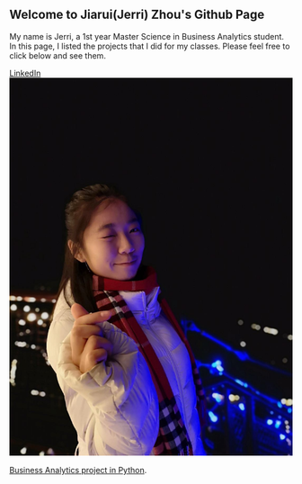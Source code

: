 ## Welcome to Jiarui(Jerri) Zhou's Github Page


My name is Jerri, a 1st year Master Science in Business Analytics student. In this page, I listed the projects that I did for my classes. Please feel free to click below and see them.


[LinkedIn](https://www.linkedin.com/in/jiarui-zhou/) 
![Image](https://github.com/jerrizhou/jerrizhou.github.io/blob/main/WeChat%20Image_20201014133420.jpg?raw=true)


[Business Analytics project in Python](https://github.com/jerrizhou/project).
